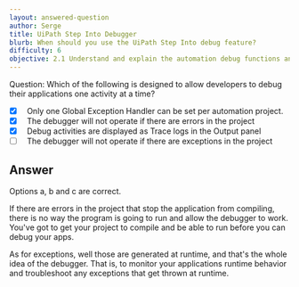 ```yaml
---
layout: answered-question
author: Serge
title: UiPath Step Into Debugger
blurb: When should you use the UiPath Step Into debug feature?
difficulty: 6
objective: 2.1 Understand and explain the automation debug functions and usage such as breakpoints
---
```


Question: Which of the following is designed to allow developers to debug their applications one activity at a time? 

- [x] &nbsp;  Only one Global Exception Handler can be set per automation project.
- [x] &nbsp;  The debugger will not operate if there are errors in the project
- [x] &nbsp;  Debug activities are displayed as Trace logs in the Output panel
- [ ] &nbsp;  The debugger will not operate if there are exceptions in the project

## Answer

Options a, b and c are correct.

If there are errors in the project that stop the application from compiling, there is no way the program is going to run and allow the debugger to work. You've got to get your project to compile and be able to run before you can debug your apps.

As for exceptions, well those are generated at runtime, and that's the whole idea of the debugger. That is, to monitor your applications runtime behavior and troubleshoot any exceptions that get thrown at runtime.



